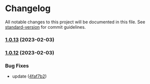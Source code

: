 # Changelog

All notable changes to this project will be documented in this file. See [standard-version](https://github.com/conventional-changelog/standard-version) for commit guidelines.

### [1.0.13](https://github.com/railsonluna1/test-version-ci/compare/v1.0.12...v1.0.13) (2023-02-03)

### [1.0.12](https://github.com/railsonluna1/test-version-ci/compare/v1.0.1...v1.0.12) (2023-02-03)


### Bug Fixes

* update ([4faf7b2](https://github.com/railsonluna1/test-version-ci/commit/4faf7b29b592533ae98940335d4ed2825d532eb2))

